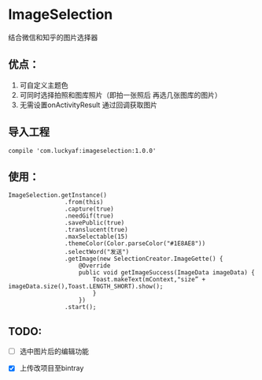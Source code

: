 # ImageSelection
结合微信和知乎的图片选择器

## 优点：
1. 可自定义主题色
2. 可同时选择拍照和图库照片（即拍一张照后 再选几张图库的图片）
3. 无需设置onActivityResult 通过回调获取图片

## 导入工程
`
compile 'com.luckyaf:imageselection:1.0.0'
`

## 使用：


    ImageSelection.getInstance()
                    .from(this)
                    .capture(true)
                    .needGif(true)
                    .savePublic(true)
                    .translucent(true)
                    .maxSelectable(15)
                    .themeColor(Color.parseColor("#1E8AE8"))
                    .selectWord("发送")
                    .getImage(new SelectionCreator.ImageGette() {
                        @Override
                        public void getImageSuccess(ImageData imageData) { 
                            Toast.makeText(mContext,"size” + imageData.size(),Toast.LENGTH_SHORT).show();    
                            }
                        })
                    .start();
 

## TODO:
- [ ] 选中图片后的编辑功能
- [x] 上传改项目至bintray

